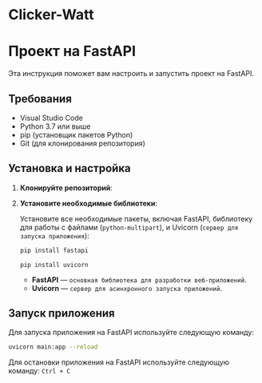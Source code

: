 # Clicker-Watt
# Проект на FastAPI

Эта инструкция поможет вам настроить и запустить проект на FastAPI. 

## Требования

- Visual Studio Code
- Python 3.7 или выше
- pip (установщик пакетов Python)
- Git (для клонирования репозитория)

## Установка и настройка

1. **Клонируйте репозиторий**:


2. **Установите необходимые библиотеки**:

    Установите все необходимые пакеты, включая FastAPI, библиотеку для работы с файлами (`python-multipart`), и Uvicorn (`сервер для запуска приложения`):

    ```bash
    pip install fastapi
     ```
    ```
    pip install uvicorn
    ```
    

    - **FastAPI** — `основная библиотека для разработки веб-приложений`.
    - **Uvicorn** — `сервер для асинхронного запуска приложений`.

## Запуск приложения

Для запуска приложения на FastAPI используйте следующую команду:

```bash
uvicorn main:app --reload
```
Для остановки приложения на FastAPI используйте следующую команду:
`Ctrl + C`

